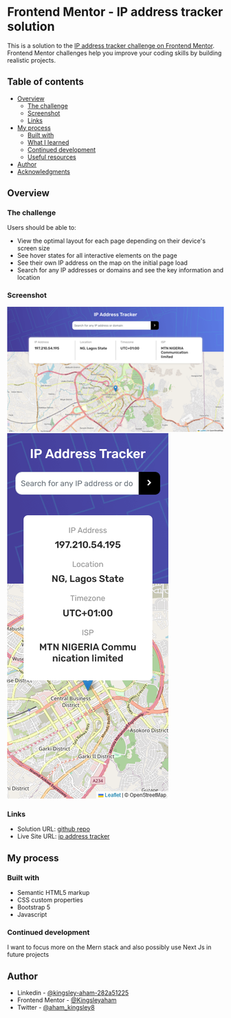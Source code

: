 # Frontend Mentor - IP address tracker solution

This is a solution to the [IP address tracker challenge on Frontend Mentor](https://www.frontendmentor.io/challenges/ip-address-tracker-I8-0yYAH0). Frontend Mentor challenges help you improve your coding skills by building realistic projects.

## Table of contents

- [Overview](#overview)
  - [The challenge](#the-challenge)
  - [Screenshot](#screenshot)
  - [Links](#links)
- [My process](#my-process)
  - [Built with](#built-with)
  - [What I learned](#what-i-learned)
  - [Continued development](#continued-development)
  - [Useful resources](#useful-resources)
- [Author](#author)
- [Acknowledgments](#acknowledgments)

## Overview

### The challenge

Users should be able to:

- View the optimal layout for each page depending on their device's screen size
- See hover states for all interactive elements on the page
- See their own IP address on the map on the initial page load
- Search for any IP addresses or domains and see the key information and location

### Screenshot

![desktop screenshot](./assets/screenshots/desktop.png)
![mobile screenshot](./assets/screenshots/mobile.png)

### Links

- Solution URL: [github repo](https://github.com/Kingsleyaham/Ip-Address-Tracker)
- Live Site URL: [ip address tracker](https://ip-tracker-pp.netlify.app//)

## My process

### Built with

- Semantic HTML5 markup
- CSS custom properties
- Bootstrap 5
- Javascript

### Continued development

I want to focus more on the Mern stack and also possibly use Next Js in future projects

## Author

- Linkedin - [@kingsley-aham-282a51225](https://www.linkedin.com/in/kingsley-aham-282a51225/)
- Frontend Mentor - [@Kingsleyaham](https://www.frontendmentor.io/profile/Kingsleyaham)
- Twitter - [@aham_kingsley8](https://twitter.com/aham_kingsley8)
